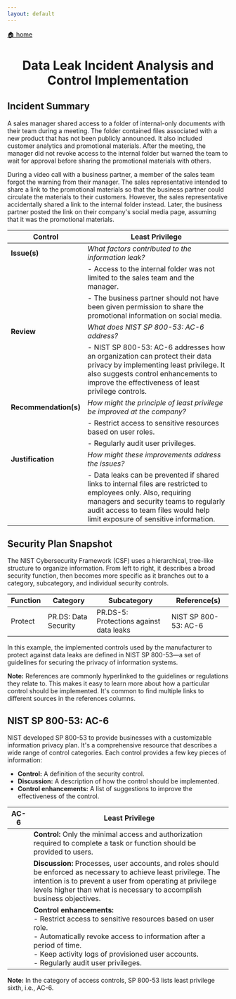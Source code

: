 ```yaml
---
layout: default
---
```


[🏠 home](./)

<h1 style="text-align: center;">Data Leak Incident Analysis and Control Implementation</h1>

## Incident Summary
A sales manager shared access to a folder of internal-only documents with their team during a meeting. The folder contained files associated with a new product that has not been publicly announced. It also included customer analytics and promotional materials. After the meeting, the manager did not revoke access to the internal folder but warned the team to wait for approval before sharing the promotional materials with others.

During a video call with a business partner, a member of the sales team forgot the warning from their manager. The sales representative intended to share a link to the promotional materials so that the business partner could circulate the materials to their customers. However, the sales representative accidentally shared a link to the internal folder instead. Later, the business partner posted the link on their company's social media page, assuming that it was the promotional materials.

| **Control**      | **Least Privilege**                                                      |
|------------------|---------------------------------------------------------------------------|
| **Issue(s)**     | *What factors contributed to the information leak?*                       |
|                  | - Access to the internal folder was not limited to the sales team and the manager. |
|                  | - The business partner should not have been given permission to share the promotional information on social media. |
| **Review**       | *What does NIST SP 800-53: AC-6 address?*                                  |
|                  | - NIST SP 800-53: AC-6 addresses how an organization can protect their data privacy by implementing least privilege. It also suggests control enhancements to improve the effectiveness of least privilege controls. |
| **Recommendation(s)** | *How might the principle of least privilege be improved at the company?* |
|                  | - Restrict access to sensitive resources based on user roles.             |
|                  | - Regularly audit user privileges.                                         |
| **Justification** | *How might these improvements address the issues?*                        |
|                  | - Data leaks can be prevented if shared links to internal files are restricted to employees only. Also, requiring managers and security teams to regularly audit access to team files would help limit exposure of sensitive information. |

## Security Plan Snapshot
The NIST Cybersecurity Framework (CSF) uses a hierarchical, tree-like structure to organize information. From left to right, it describes a broad security function, then becomes more specific as it branches out to a category, subcategory, and individual security controls.

**Function** | **Category** | **Subcategory** | **Reference(s)**
--- | --- | --- | ---
Protect | PR.DS: Data Security | PR.DS-5: Protections against data leaks | NIST SP 800-53: AC-6

In this example, the implemented controls used by the manufacturer to protect against data leaks are defined in NIST SP 800-53—a set of guidelines for securing the privacy of information systems.

**Note:** References are commonly hyperlinked to the guidelines or regulations they relate to. This makes it easy to learn more about how a particular control should be implemented. It's common to find multiple links to different sources in the references columns.

## NIST SP 800-53: AC-6
NIST developed SP 800-53 to provide businesses with a customizable information privacy plan. It's a comprehensive resource that describes a wide range of control categories. Each control provides a few key pieces of information:
- **Control:** A definition of the security control.
- **Discussion:** A description of how the control should be implemented.
- **Control enhancements:** A list of suggestions to improve the effectiveness of the control.

| **AC-6**        | **Least Privilege**                                                      |
|-----------------|---------------------------------------------------------------------------|
|                 | **Control:** Only the minimal access and authorization required to complete a task or function should be provided to users. |
|                 | **Discussion:** Processes, user accounts, and roles should be enforced as necessary to achieve least privilege. The intention is to prevent a user from operating at privilege levels higher than what is necessary to accomplish business objectives. |
|                 | **Control enhancements:** <br> - Restrict access to sensitive resources based on user role. <br> - Automatically revoke access to information after a period of time. <br> - Keep activity logs of provisioned user accounts. <br> - Regularly audit user privileges. |

**Note:** In the category of access controls, SP 800-53 lists least privilege sixth, i.e., AC-6.
